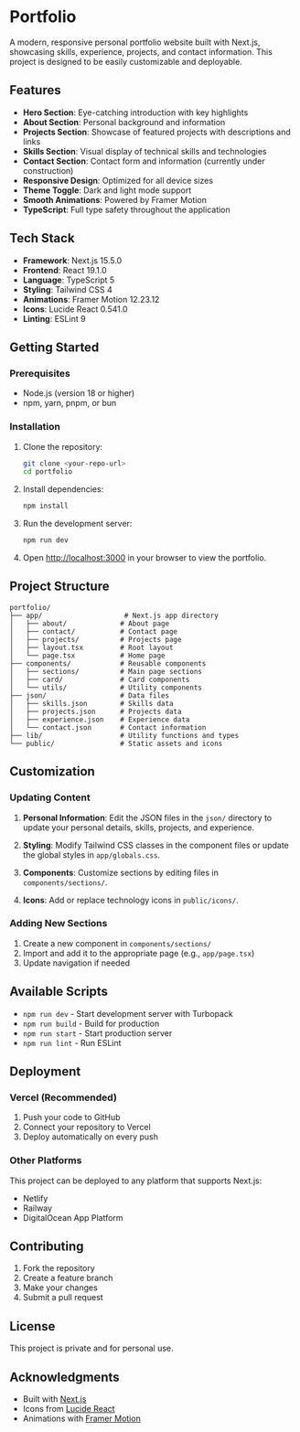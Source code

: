 # Portfolio

A modern, responsive personal portfolio website built with Next.js, showcasing skills, experience, projects, and contact information. This project is designed to be easily customizable and deployable.

## Features

- **Hero Section**: Eye-catching introduction with key highlights
- **About Section**: Personal background and information
- **Projects Section**: Showcase of featured projects with descriptions and links
- **Skills Section**: Visual display of technical skills and technologies
- **Contact Section**: Contact form and information (currently under construction)
- **Responsive Design**: Optimized for all device sizes
- **Theme Toggle**: Dark and light mode support
- **Smooth Animations**: Powered by Framer Motion
- **TypeScript**: Full type safety throughout the application

## Tech Stack

- **Framework**: Next.js 15.5.0
- **Frontend**: React 19.1.0
- **Language**: TypeScript 5
- **Styling**: Tailwind CSS 4
- **Animations**: Framer Motion 12.23.12
- **Icons**: Lucide React 0.541.0
- **Linting**: ESLint 9

## Getting Started

### Prerequisites

- Node.js (version 18 or higher)
- npm, yarn, pnpm, or bun

### Installation

1. Clone the repository:
   ```bash
   git clone <your-repo-url>
   cd portfolio
   ```

2. Install dependencies:
   ```bash
   npm install
   ```

3. Run the development server:
   ```bash
   npm run dev
   ```

4. Open [http://localhost:3000](http://localhost:3000) in your browser to view the portfolio.

## Project Structure

```
portfolio/
├── app/                    # Next.js app directory
│   ├── about/             # About page
│   ├── contact/           # Contact page
│   ├── projects/          # Projects page
│   ├── layout.tsx         # Root layout
│   └── page.tsx           # Home page
├── components/            # Reusable components
│   ├── sections/          # Main page sections
│   ├── card/              # Card components
│   └── utils/             # Utility components
├── json/                  # Data files
│   ├── skills.json        # Skills data
│   ├── projects.json      # Projects data
│   ├── experience.json    # Experience data
│   └── contact.json       # Contact information
├── lib/                   # Utility functions and types
└── public/                # Static assets and icons
```

## Customization

### Updating Content

1. **Personal Information**: Edit the JSON files in the `json/` directory to update your personal details, skills, projects, and experience.

2. **Styling**: Modify Tailwind CSS classes in the component files or update the global styles in `app/globals.css`.

3. **Components**: Customize sections by editing files in `components/sections/`.

4. **Icons**: Add or replace technology icons in `public/icons/`.

### Adding New Sections

1. Create a new component in `components/sections/`
2. Import and add it to the appropriate page (e.g., `app/page.tsx`)
3. Update navigation if needed

## Available Scripts

- `npm run dev` - Start development server with Turbopack
- `npm run build` - Build for production
- `npm run start` - Start production server
- `npm run lint` - Run ESLint

## Deployment

### Vercel (Recommended)

1. Push your code to GitHub
2. Connect your repository to Vercel
3. Deploy automatically on every push

### Other Platforms

This project can be deployed to any platform that supports Next.js:
- Netlify
- Railway
- DigitalOcean App Platform

## Contributing

1. Fork the repository
2. Create a feature branch
3. Make your changes
4. Submit a pull request

## License

This project is private and for personal use.

## Acknowledgments

- Built with [Next.js](https://nextjs.org/)
- Icons from [Lucide React](https://lucide.dev/)
- Animations with [Framer Motion](https://www.framer.com/motion/)
